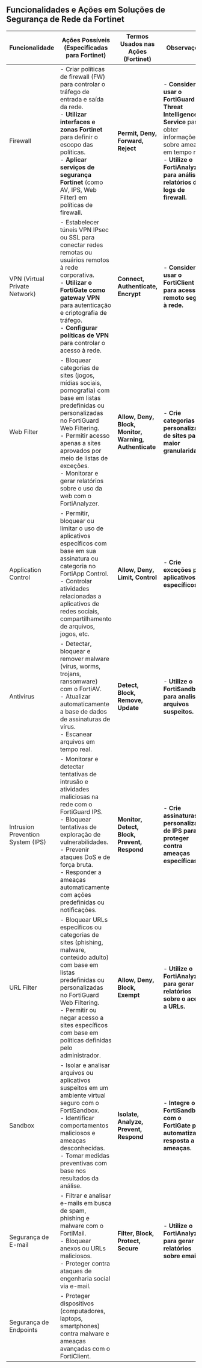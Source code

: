 ## Funcionalidades e Ações em Soluções de Segurança de Rede da Fortinet

| Funcionalidade | Ações Possíveis (Especificadas para Fortinet) | Termos Usados nas Ações (Fortinet) | Observações |
|---|---|---|---|
| Firewall | - Criar políticas de firewall (FW) para controlar o tráfego de entrada e saída da rede. <br> - **Utilizar interfaces e zonas Fortinet** para definir o escopo das políticas. <br> - **Aplicar serviços de segurança Fortinet** (como AV, IPS, Web Filter) em políticas de firewall. | **Permit, Deny, Forward, Reject** | - **Considere usar o FortiGuard Threat Intelligence Service** para obter informações sobre ameaças em tempo real. <br> - **Utilize o FortiAnalyzer para análise e relatórios de logs de firewall.** |
| VPN (Virtual Private Network) | - Estabelecer túneis VPN IPsec ou SSL para conectar redes remotas ou usuários remotos à rede corporativa. <br> - **Utilizar o FortiGate como gateway VPN** para autenticação e criptografia de tráfego. <br> - **Configurar políticas de VPN** para controlar o acesso à rede. | **Connect, Authenticate, Encrypt** | - **Considere usar o FortiClient para acesso remoto seguro à rede.** |
| Web Filter | - Bloquear categorias de sites (jogos, mídias sociais, pornografia) com base em listas predefinidas ou personalizadas no FortiGuard Web Filtering. <br> - Permitir acesso apenas a sites aprovados por meio de listas de exceções. <br> - Monitorar e gerar relatórios sobre o uso da web com o FortiAnalyzer. | **Allow, Deny, Block, Monitor, Warning, Authenticate** | - **Crie categorias personalizadas de sites para maior granularidade.** |
| Application Control | - Permitir, bloquear ou limitar o uso de aplicativos específicos com base em sua assinatura ou categoria no FortiApp Control. <br> - Controlar atividades relacionadas a aplicativos de redes sociais, compartilhamento de arquivos, jogos, etc. | **Allow, Deny, Limit, Control** | - **Crie exceções para aplicativos específicos.** |
| Antivirus | - Detectar, bloquear e remover malware (vírus, worms, trojans, ransomware) com o FortiAV. <br> - Atualizar automaticamente a base de dados de assinaturas de vírus. <br> - Escanear arquivos em tempo real. | **Detect, Block, Remove, Update** | - **Utilize o FortiSandbox para analisar arquivos suspeitos.** |
| Intrusion Prevention System (IPS) | - Monitorar e detectar tentativas de intrusão e atividades maliciosas na rede com o FortiGuard IPS. <br> - Bloquear tentativas de exploração de vulnerabilidades. <br> - Prevenir ataques DoS e de força bruta. <br> - Responder a ameaças automaticamente com ações predefinidas ou notificações. | **Monitor, Detect, Block, Prevent, Respond** | - **Crie assinaturas personalizadas de IPS para proteger contra ameaças específicas.** |
| URL Filter | - Bloquear URLs específicos ou categorias de sites (phishing, malware, conteúdo adulto) com base em listas predefinidas ou personalizadas no FortiGuard Web Filtering. <br> - Permitir ou negar acesso a sites específicos com base em políticas definidas pelo administrador. | **Allow, Deny, Block, Exempt** | - **Utilize o FortiAnalyzer para gerar relatórios sobre o acesso a URLs.** |
| Sandbox | - Isolar e analisar arquivos ou aplicativos suspeitos em um ambiente virtual seguro com o FortiSandbox. <br> - Identificar comportamentos maliciosos e ameaças desconhecidas. <br> - Tomar medidas preventivas com base nos resultados da análise. | **Isolate, Analyze, Prevent, Respond** | - **Integre o FortiSandbox com o FortiGate para automatizar a resposta a ameaças.** |
| Segurança de E-mail | - Filtrar e analisar e-mails em busca de spam, phishing e malware com o FortiMail. <br> - Bloquear anexos ou URLs maliciosos. <br> - Proteger contra ataques de engenharia social via e-mail. | **Filter, Block, Protect, Secure** | - **Utilize o FortiAnalyzer para gerar relatórios sobre emails.** |
| Segurança de Endpoints | - Proteger dispositivos (computadores, laptops, smartphones) contra malware e ameaças avançadas com o FortiClient.
